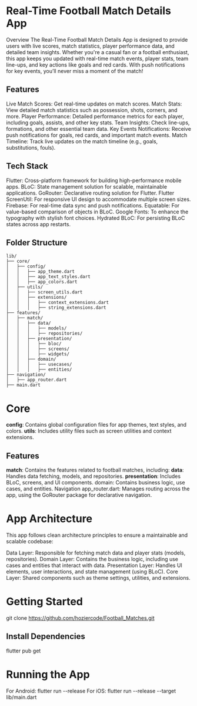 # Real-Time Football Match Details App
Overview
The Real-Time Football Match Details App is designed to provide users with live scores, match statistics, player performance data, and detailed team insights. Whether you're a casual fan or a football enthusiast, this app keeps you updated with real-time match events, player stats, team line-ups, and key actions like goals and red cards. With push notifications for key events, you’ll never miss a moment of the match!

## Features
Live Match Scores: Get real-time updates on match scores.
Match Stats: View detailed match statistics such as possession, shots, corners, and more.
Player Performance: Detailed performance metrics for each player, including goals, assists, and other key stats.
Team Insights: Check line-ups, formations, and other essential team data.
Key Events Notifications: Receive push notifications for goals, red cards, and important match events.
Match Timeline: Track live updates on the match timeline (e.g., goals, substitutions, fouls).
## Tech Stack
Flutter: Cross-platform framework for building high-performance mobile apps.
BLoC: State management solution for scalable, maintainable applications.
GoRouter: Declarative routing solution for Flutter.
Flutter ScreenUtil: For responsive UI design to accommodate multiple screen sizes.
Firebase: For real-time data sync and push notifications.
Equatable: For value-based comparison of objects in BLoC.
Google Fonts: To enhance the typography with stylish font choices.
Hydrated BLoC: For persisting BLoC states across app restarts.

## Folder Structure

```plaintext
lib/
├── core/
│   ├── config/
│   │   ├── app_theme.dart
│   │   ├── app_text_styles.dart
│   │   ├── app_colors.dart
│   ├── utils/
│   │   ├── screen_utils.dart
│   │   ├── extensions/
│   │   │   ├── context_extensions.dart
│   │   │   ├── string_extensions.dart
├── features/
│   ├── match/
│   │   ├── data/
│   │   │   ├── models/
│   │   │   ├── repositories/
│   │   ├── presentation/
│   │   │   ├── bloc/
│   │   │   ├── screens/
│   │   │   ├── widgets/
│   │   ├── domain/
│   │   │   ├── usecases/
│   │   │   ├── entities/
├── navigation/
│   ├── app_router.dart
├── main.dart
```

# Core
**config**: Contains global configuration files for app themes, text styles, and colors.
**utils**: Includes utility files such as screen utilities and context extensions.
## Features
**match**: Contains the features related to football matches, including:
**data**: Handles data fetching, models, and repositories.
**presentation**: Includes BLoC, screens, and UI components.
domain: Contains business logic, use cases, and entities.
Navigation
app_router.dart: Manages routing across the app, using the GoRouter package for declarative navigation.
# App Architecture
This app follows clean architecture principles to ensure a maintainable and scalable codebase:

Data Layer: Responsible for fetching match data and player stats (models, repositories).
Domain Layer: Contains the business logic, including use cases and entities that interact with data.
Presentation Layer: Handles UI elements, user interactions, and state management (using BLoC).
Core Layer: Shared components such as theme settings, utilities, and extensions.

# Getting Started
git clone https://github.com/hoziercode/Football_Matches.git

## Install Dependencies
flutter pub get

# Running the App
For Android:
    flutter run --release
For iOS:
    flutter run --release --target lib/main.dart



